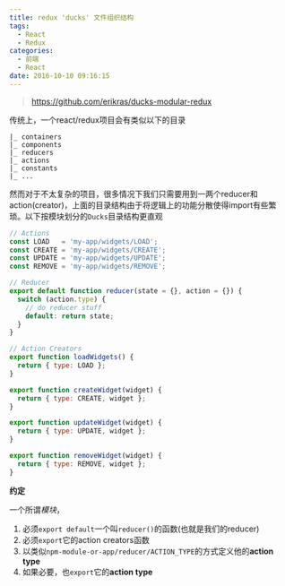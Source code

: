 ```yaml
---
title: redux 'ducks' 文件组织结构
tags:
  - React
  - Redux
categories:
  - 前端
  - React
date: 2016-10-10 09:16:15
---
```


> https://github.com/erikras/ducks-modular-redux

传统上，一个react/redux项目会有类似以下的目录

```
|_ containers
|_ components
|_ reducers
|_ actions
|_ constants
|_ ...
```

然而对于不太复杂的项目，很多情况下我们只需要用到一两个reducer和action(creator)，上面的目录结构由于将逻辑上的功能分散使得import有些繁琐。以下按模块划分的`Ducks`目录结构更直观

<!-- more -->

```javascript widgets.js
// Actions
const LOAD   = 'my-app/widgets/LOAD';
const CREATE = 'my-app/widgets/CREATE';
const UPDATE = 'my-app/widgets/UPDATE';
const REMOVE = 'my-app/widgets/REMOVE';

// Reducer
export default function reducer(state = {}, action = {}) {
  switch (action.type) {
    // do reducer stuff
    default: return state;
  }
}

// Action Creators
export function loadWidgets() {
  return { type: LOAD };
}

export function createWidget(widget) {
  return { type: CREATE, widget };
}

export function updateWidget(widget) {
  return { type: UPDATE, widget };
}

export function removeWidget(widget) {
  return { type: REMOVE, widget };
}
```

**约定**

一个所谓*模块*，

1. 必须`export default`一个叫`reducer()`的函数(也就是我们的reducer)
2. 必须`export`它的action creators函数
3. 以类似`npm-module-or-app/reducer/ACTION_TYPE`的方式定义他的**action type**
4. 如果必要，也`export`它的**action type**